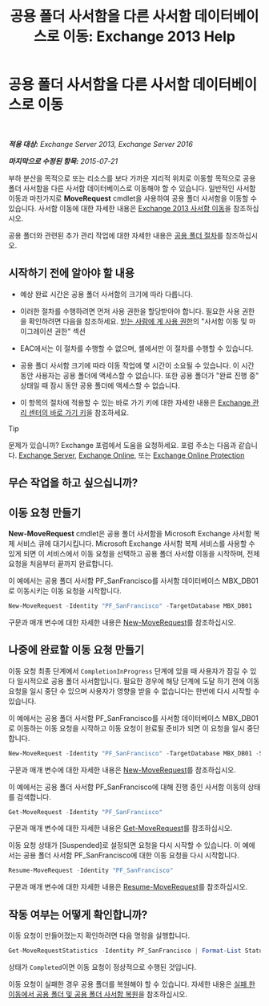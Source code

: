 ﻿---
title: '공용 폴더 사서함을 다른 사서함 데이터베이스로 이동: Exchange 2013 Help'
TOCTitle: 공용 폴더 사서함을 다른 사서함 데이터베이스로 이동
ms:assetid: 67601d45-4824-4ae6-9a7e-b645ec3af4d3
ms:mtpsurl: https://technet.microsoft.com/ko-kr/library/JJ906434(v=EXCHG.150)
ms:contentKeyID: 51407708
ms.date: 05/22/2018
mtps_version: v=EXCHG.150
ms.translationtype: MT
---

# 공용 폴더 사서함을 다른 사서함 데이터베이스로 이동

 

_**적용 대상:** Exchange Server 2013, Exchange Server 2016_

_**마지막으로 수정된 항목:** 2015-07-21_

부하 분산을 목적으로 또는 리소스를 보다 가까운 지리적 위치로 이동할 목적으로 공용 폴더 사서함을 다른 사서함 데이터베이스로 이동해야 할 수 있습니다. 일반적인 사서함 이동과 마찬가지로 **MoveRequest** cmdlet을 사용하여 공용 폴더 사서함을 이동할 수 있습니다. 사서함 이동에 대한 자세한 내용은 [Exchange 2013 사서함 이동](mailbox-moves-in-exchange-2013-exchange-2013-help.md)을 참조하십시오.

공용 폴더와 관련된 추가 관리 작업에 대한 자세한 내용은 [공용 폴더 절차](public-folder-procedures-exchange-2013-help.md)를 참조하십시오.

## 시작하기 전에 알아야 할 내용

  - 예상 완료 시간은 공용 폴더 사서함의 크기에 따라 다릅니다.

  - 이러한 절차를 수행하려면 먼저 사용 권한을 할당받아야 합니다. 필요한 사용 권한을 확인하려면 다음을 참조하세요. [받는 사람에 게 사용 권한](recipients-permissions-exchange-2013-help.md)의 "사서함 이동 및 마이그레이션 권한" 섹션

  - EAC에서는 이 절차를 수행할 수 없으며, 셸에서만 이 절차를 수행할 수 있습니다.

  - 공용 폴더 사서함 크기에 따라 이동 작업에 몇 시간이 소요될 수 있습니다. 이 시간 동안 사용자는 공용 폴더에 액세스할 수 없습니다. 또한 공용 폴더가 "완료 진행 중" 상태일 때 잠시 동안 공용 폴더에 액세스할 수 없습니다.

  - 이 항목의 절차에 적용할 수 있는 바로 가기 키에 대한 자세한 내용은 [Exchange 관리 센터의 바로 가기 키](keyboard-shortcuts-in-the-exchange-admin-center-exchange-online-protection-help.md)을 참조하세요.


> [!TIP]
> 문제가 있습니까? Exchange 포럼에서 도움을 요청하세요. 포럼 주소는 다음과 같습니다. <A href="https://go.microsoft.com/fwlink/p/?linkid=60612">Exchange Server</A>, <A href="https://go.microsoft.com/fwlink/p/?linkid=267542">Exchange Online</A>, 또는 <A href="https://go.microsoft.com/fwlink/p/?linkid=285351">Exchange Online Protection</A>



## 무슨 작업을 하고 싶으십니까?

## 이동 요청 만들기

**New-MoveRequest** cmdlet은 공용 폴더 사서함을 Microsoft Exchange 사서함 복제 서비스 큐에 대기시킵니다. Microsoft Exchange 사서함 복제 서비스를 사용할 수 있게 되면 이 서비스에서 이동 요청을 선택하고 공용 폴더 사서함 이동을 시작하며, 전체 요청을 처음부터 끝까지 완료합니다.

이 예에서는 공용 폴더 사서함 PF\_SanFrancisco를 사서함 데이터베이스 MBX\_DB01로 이동시키는 이동 요청을 시작합니다.

```powershell
New-MoveRequest -Identity "PF_SanFrancisco" -TargetDatabase MBX_DB01
```

구문과 매개 변수에 대한 자세한 내용은 [New-MoveRequest](https://technet.microsoft.com/ko-kr/library/dd351123\(v=exchg.150\))를 참조하십시오.

## 나중에 완료할 이동 요청 만들기

이동 요청 최종 단계에서 `CompletionInProgress` 단계에 있을 때 사용자가 잠길 수 있다 일시적으로 공용 폴더 사서함입니다. 필요한 경우에 해당 단계에 도달 하기 전에 이동 요청을 일시 중단 수 있으며 사용자가 영향을 받을 수 없습니다는 한번에 다시 시작할 수 있습니다.

이 예에서는 공용 폴더 사서함 PF\_SanFrancisco를 사서함 데이터베이스 MBX\_DB01로 이동하는 이동 요청을 시작하고 이동 요청이 완료될 준비가 되면 이 요청을 일시 중단합니다.

```powershell
New-MoveRequest -Identity "PF_SanFrancisco" -TargetDatabase MBX_DB01 -SuspendWhenReadyToComplete
```

구문과 매개 변수에 대한 자세한 내용은 [New-MoveRequest](https://technet.microsoft.com/ko-kr/library/dd351123\(v=exchg.150\))를 참조하십시오.

이 예에서는 공용 폴더 사서함 PF\_SanFrancisco에 대해 진행 중인 사서함 이동의 상태를 검색합니다.

```powershell
Get-MoveRequest -Identity "PF_SanFrancisco"
```

구문과 매개 변수에 대한 자세한 내용은 [Get-MoveRequest](https://technet.microsoft.com/ko-kr/library/dd335227\(v=exchg.150\))를 참조하십시오.

이동 요청 상태가 \[Suspended\]로 설정되면 요청을 다시 시작할 수 있습니다. 이 예에서는 공용 폴더 사서함 PF\_SanFrancisco에 대한 이동 요청을 다시 시작합니다.

```powershell
Resume-MoveRequest -Identity "PF_SanFrancisco"
```

구문과 매개 변수에 대한 자세한 내용은 [Resume-MoveRequest](https://technet.microsoft.com/ko-kr/library/ee332320\(v=exchg.150\))를 참조하십시오.

## 작동 여부는 어떻게 확인합니까?

이동 요청이 만들어졌는지 확인하려면 다음 명령을 실행합니다.

```powershell
Get-MoveRequestStatistics -Identity PF_SanFrancisco | Format-List Status
```

상태가 `Completed`이면 이동 요청이 정상적으로 수행된 것입니다.

이동 요청이 실패한 경우 공용 폴더를 복원해야 할 수 있습니다. 자세한 내용은 [실패 한 이동에서 공용 폴더 및 공용 폴더 사서함 복원](restore-public-folders-and-public-folder-mailboxes-from-failed-moves-exchange-2013-help.md)을 참조하십시오.

